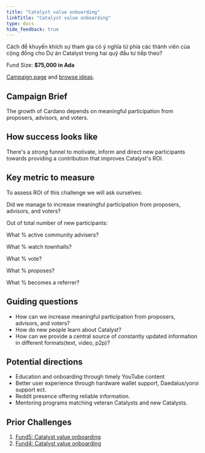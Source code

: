 ```yaml
---
title: "Catalyst value onboarding"
linkTitle: "Catalyst value onboarding"
type: docs
hide_feedback: true
---
```


Cách để khuyến khích sự tham gia có ý nghĩa từ phía các thành viên của cộng đồng cho Dự án Catalyst trong hai quỹ đầu tư tiếp theo?

Fund Size: **$75,000 in Ada**

[Campaign page](https://cardano.ideascale.com/a/campaign-home/26106) and [browse ideas](https://cardano.ideascale.com/a/ideas/top/campaign-filter/byids/campaigns/26106/stage/unspecified).

## Campaign Brief

The growth of Cardano depends on meaningful participation from proposers, advisors, and voters.

## How success looks like

There's a strong funnel to motivate, inform and direct new participants towards providing a contribution that improves Catalyst's ROI.

## Key metric to measure

To assess ROI of this challenge we will ask ourselves:

Did we manage to increase meaningful participation from proposers, advisors, and voters?

Out of total number of new participants:

What % active community advisers?

What % watch townhalls?

What % vote?

What % proposes?

What % becomes a referrer?

## Guiding questions

- How can we increase meaningful participation from proposers, advisors, and voters?
- How do new people learn about Catalyst?
- How can we provide a central source of constantly updated information in different formats(text, video, p2p)?

## Potential directions

- Education and onboarding through timely YouTube content
- Better user experience through hardware wallet support, Daedalus/yoroi support ect.
- Reddit presence offering reliable information.
- Mentoring programs matching veteran Catalysts and new Catalysts.

## Prior Challenges

1. [Fund5: Catalyst value onboarding](https://cardano.ideascale.com/a/campaign-home/25944)
2. [Fund4: Catalyst value onboarding](https://cardano.ideascale.com/a/campaign-home/25872)